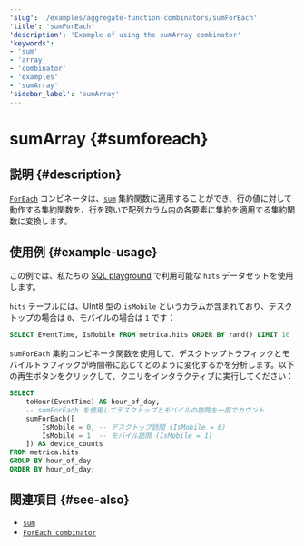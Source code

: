 ```yaml
---
'slug': '/examples/aggregate-function-combinators/sumForEach'
'title': 'sumForEach'
'description': 'Example of using the sumArray combinator'
'keywords':
- 'sum'
- 'array'
- 'combinator'
- 'examples'
- 'sumArray'
'sidebar_label': 'sumArray'
---
```





# sumArray {#sumforeach}

## 説明 {#description}

[`ForEach`](/sql-reference/aggregate-functions/combinators#-foreach) コンビネータは、[`sum`](/sql-reference/aggregate-functions/reference/sum) 集約関数に適用することができ、行の値に対して動作する集約関数を、行を跨いで配列カラム内の各要素に集約を適用する集約関数に変換します。

## 使用例 {#example-usage}

この例では、私たちの [SQL playground](https://sql.clickhouse.com/) で利用可能な `hits` データセットを使用します。

`hits` テーブルには、UInt8 型の `isMobile` というカラムが含まれており、デスクトップの場合は `0`、モバイルの場合は `1` です：

```sql runnable
SELECT EventTime, IsMobile FROM metrica.hits ORDER BY rand() LIMIT 10
```

`sumForEach` 集約コンビネータ関数を使用して、デスクトップトラフィックとモバイルトラフィックが時間帯に応じてどのように変化するかを分析します。以下の再生ボタンをクリックして、クエリをインタラクティブに実行してください：

```sql runnable
SELECT
    toHour(EventTime) AS hour_of_day,
    -- sumForEach を使用してデスクトップとモバイルの訪問を一度でカウント
    sumForEach([
        IsMobile = 0, -- デスクトップ訪問 (IsMobile = 0)
        IsMobile = 1  -- モバイル訪問 (IsMobile = 1)
    ]) AS device_counts
FROM metrica.hits
GROUP BY hour_of_day
ORDER BY hour_of_day;
```

## 関連項目 {#see-also}
- [`sum`](/sql-reference/aggregate-functions/reference/sum)
- [`ForEach combinator`](/sql-reference/aggregate-functions/combinators#-foreach)
